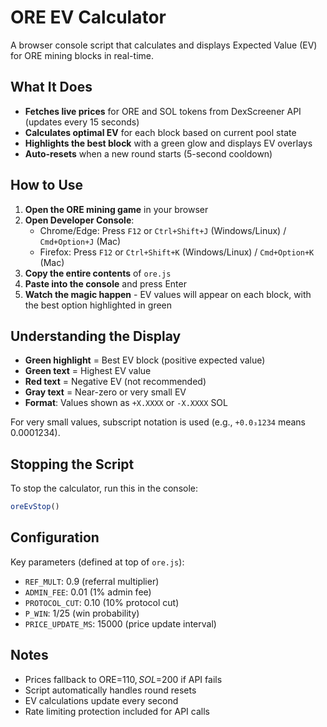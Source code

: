 # ORE EV Calculator

A browser console script that calculates and displays Expected Value (EV) for ORE mining blocks in real-time.

## What It Does

- **Fetches live prices** for ORE and SOL tokens from DexScreener API (updates every 15 seconds)
- **Calculates optimal EV** for each block based on current pool state
- **Highlights the best block** with a green glow and displays EV overlays
- **Auto-resets** when a new round starts (5-second cooldown)

## How to Use

1. **Open the ORE mining game** in your browser
2. **Open Developer Console**:
   - Chrome/Edge: Press `F12` or `Ctrl+Shift+J` (Windows/Linux) / `Cmd+Option+J` (Mac)
   - Firefox: Press `F12` or `Ctrl+Shift+K` (Windows/Linux) / `Cmd+Option+K` (Mac)
3. **Copy the entire contents** of `ore.js`
4. **Paste into the console** and press Enter
5. **Watch the magic happen** - EV values will appear on each block, with the best option highlighted in green

## Understanding the Display

- **Green highlight** = Best EV block (positive expected value)
- **Green text** = Highest EV value
- **Red text** = Negative EV (not recommended)
- **Gray text** = Near-zero or very small EV
- **Format**: Values shown as `+X.XXXX` or `-X.XXXX` SOL

For very small values, subscript notation is used (e.g., `+0.0₃1234` means 0.0001234).

## Stopping the Script

To stop the calculator, run this in the console:
```javascript
oreEvStop()
```

## Configuration

Key parameters (defined at top of `ore.js`):
- `REF_MULT`: 0.9 (referral multiplier)
- `ADMIN_FEE`: 0.01 (1% admin fee)
- `PROTOCOL_CUT`: 0.10 (10% protocol cut)
- `P_WIN`: 1/25 (win probability)
- `PRICE_UPDATE_MS`: 15000 (price update interval)

## Notes

- Prices fallback to ORE=$110, SOL=$200 if API fails
- Script automatically handles round resets
- EV calculations update every second
- Rate limiting protection included for API calls